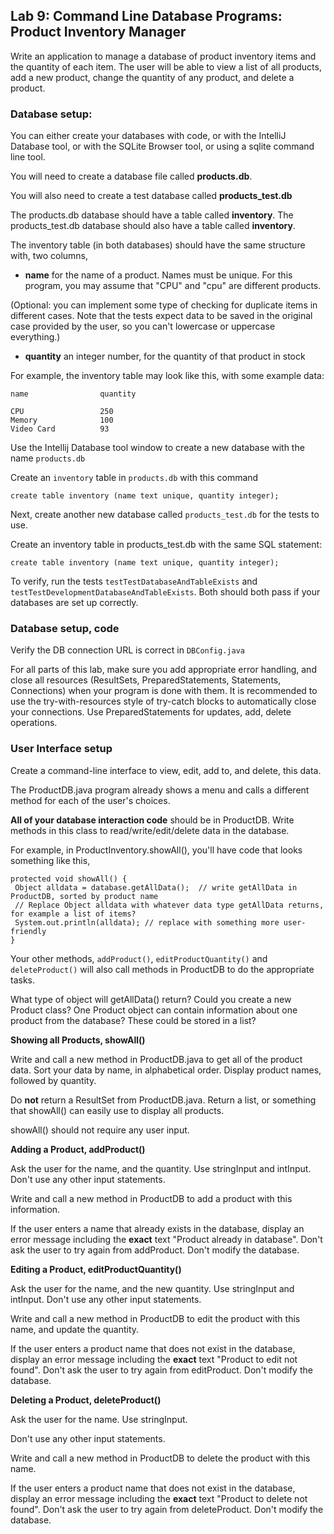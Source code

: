 ## Lab 9: Command Line Database Programs: Product Inventory Manager   

Write an application to manage a database of product inventory items and the quantity of each item.
The user will be able to view a list of all products, add a new product, change the quantity of any product, and delete a product.

### Database setup:

You can either create your databases with code, or with the IntelliJ Database tool, or with the SQLite Browser tool, or using a sqlite command line tool.

You will need to create a database file called **products.db**.

You will also need to create a test database called **products_test.db**

The products.db database should have a table called **inventory**.
The products_test.db database should also have a table called **inventory**.

The inventory table (in both databases) should have the same structure with, two columns, 

* **name** for the name of a product. Names must be unique. For this program, you may 
assume that "CPU" and "cpu" are different products.
 
(Optional: you can implement some type of checking for duplicate items in different cases. Note that the tests expect data to be saved in the original case provided by the user, so you can't lowercase or uppercase everything.)
 
* **quantity** an integer number, for the quantity of that product in stock

For example, the inventory table may look like this, with some example data:

```
name                quantity

CPU                 250
Memory              100
Video Card          93

```


Use the Intellij Database tool window to create a new database with the name `products.db` 

Create an `inventory` table in `products.db` with this command

```
create table inventory (name text unique, quantity integer);
```


Next, create another new database called `products_test.db` for the tests to use.

Create an inventory table in products_test.db with the same SQL statement: 

```
create table inventory (name text unique, quantity integer);
```

To verify, run the tests `testTestDatabaseAndTableExists` and `testTestDevelopmentDatabaseAndTableExists`. Both should both pass if your databases are set up correctly. 


### Database setup, code


Verify the DB connection URL is correct in `DBConfig.java`

For all parts of this lab, make sure you add appropriate error handling, and close all resources (ResultSets, PreparedStatements, Statements, Connections) when your program is done with them. It is recommended to use the try-with-resources style of try-catch blocks to automatically close your connections. Use PreparedStatements for updates, add, delete operations. 


### User Interface setup

Create a command-line interface to view, edit, add to, and delete, this data. 

The ProductDB.java program already shows a menu and calls a different method for each of the user's choices.

**All of your database interaction code** should be in ProductDB. Write methods in this class to read/write/edit/delete data in the database.

For example, in ProductInventory.showAll(), you'll have code that looks something like this,

```
protected void showAll() {
 Object alldata = database.getAllData();  // write getAllData in ProductDB, sorted by product name
 // Replace Object alldata with whatever data type getAllData returns, for example a list of items? 
 System.out.println(alldata); // replace with something more user-friendly
}
```

Your other methods, `addProduct()`, `editProductQuantity()` and `deleteProduct()` will also call methods in ProductDB to do the appropriate tasks.

What type of object will getAllData() return? Could you create a new Product class? One Product object can contain information about one product from the database? These could be stored in a list?

**Showing all Products, showAll()**

Write and call a new method in ProductDB.java to get all of the product data. Sort your data by name, in alphabetical order.  Display product names, followed by quantity.

Do **not** return a ResultSet from ProductDB.java. Return a list, or something that showAll() can easily use to display all products.

showAll() should not require any user input.


**Adding a Product, addProduct()**

Ask the user for the name, and the quantity. Use stringInput and intInput. 
Don't use any other input statements.

Write and call a new method in ProductDB to add a product with this information.

If the user enters a name that already exists in the database, display an error message including the **exact** text "Product already in database". Don't ask the user to try again from addProduct. Don't modify the database. 


**Editing a Product, editProductQuantity()**

Ask the user for the name, and the new quantity.  Use stringInput and intInput. Don't use any other input statements.

Write and call a new method in ProductDB to edit the product with this name, and update the quantity.

If the user enters a product name that does not exist in the database, display an error message including the **exact** text "Product to edit not found". Don't ask the user to try again from editProduct. Don't modify the database.


**Deleting a Product, deleteProduct()**

Ask the user for the name. Use stringInput. 

Don't use any other input statements.

Write and call a new method in ProductDB to delete the product with this name.

If the user enters a product name that does not exist in the database, display an error message including the **exact** text "Product to delete not found". Don't ask the user to try again from deleteProduct. Don't modify the database.


